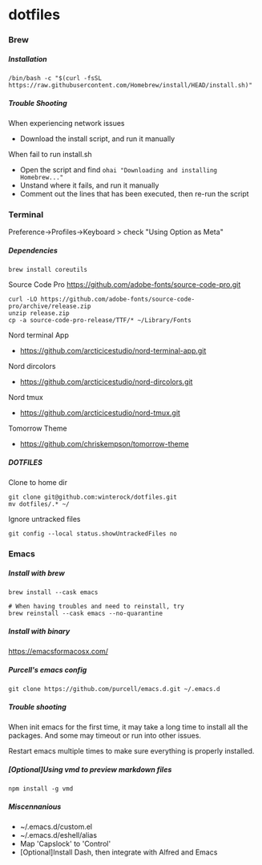 # dotfiles

### Brew
##### Installation
```
/bin/bash -c "$(curl -fsSL https://raw.githubusercontent.com/Homebrew/install/HEAD/install.sh)"
```
##### Trouble Shooting
When experiencing network issues
- Download the install script, and run it manually

When fail to run install.sh
- Open the script and find `ohai "Downloading and installing Homebrew..."`
- Unstand where it fails, and run it manually
- Comment out the lines that has been executed, then re-run the script

### Terminal

Preference->Profiles->Keyboard > check "Using Option as Meta"

##### Dependencies
```
brew install coreutils
```

Source Code Pro https://github.com/adobe-fonts/source-code-pro.git
```
curl -LO https://github.com/adobe-fonts/source-code-pro/archive/release.zip
unzip release.zip
cp -a source-code-pro-release/TTF/* ~/Library/Fonts
```

Nord terminal App
- https://github.com/arcticicestudio/nord-terminal-app.git

Nord dircolors
- https://github.com/arcticicestudio/nord-dircolors.git

Nord tmux
- https://github.com/arcticicestudio/nord-tmux.git

Tomorrow Theme
- https://github.com/chriskempson/tomorrow-theme

##### DOTFILES

Clone to home dir
```
git clone git@github.com:winterock/dotfiles.git
mv dotfiles/.* ~/
```

Ignore untracked files
```
git config --local status.showUntrackedFiles no
```

### Emacs

##### Install with brew
```
brew install --cask emacs

# When having troubles and need to reinstall, try
brew reinstall --cask emacs --no-quarantine
```

##### Install with binary
https://emacsformacosx.com/


##### Purcell's emacs config
```
git clone https://github.com/purcell/emacs.d.git ~/.emacs.d
```

##### Trouble shooting
When init emacs for the first time, it may take a long time
to install all the packages. And some may timeout or run into other issues.

Restart emacs multiple times to make sure everything is properly installed.

##### [Optional]Using vmd to preview markdown files
```
npm install -g vmd
```

##### Miscennanious
- ~/.emacs.d/custom.el
- ~/.emacs.d/eshell/alias
- Map 'Capslock' to 'Control'
- [Optional]Install Dash, then integrate with Alfred and Emacs
